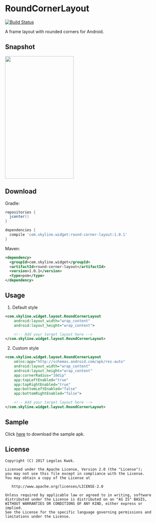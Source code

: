 RoundCornerLayout
==========
[![Build Status](https://travis-ci.org/LegolasKwok/RoundCornerLayout.svg?branch=master)](https://travis-ci.org/LegolasKwok/RoundCornerLayout)

A frame layout with rounded corners for Android.

Snapshot
----------
<img width="225" height="400" src="/static/snapshot.png"/>

Download
----------
Gradle:

```gradle
repositories {
  jcenter()
}

dependencies {
  compile 'com.skyline.widget:round-corner-layout:1.0.1'
}
```

Maven:

```xml
<dependency>
  <groupId>com.skyline.widget</groupId>
  <artifactId>round-corner-layout</artifactId>
  <version>1.0.1</version>
  <type>pom</type>
</dependency>
```

Usage
----------
1. Default style

```xml
<com.skyline.widget.layout.RoundCornerLayout
    android:layout_width="wrap_content"
    android:layout_height="wrap_content">

    <!-- Add your target layout here -->
</com.skyline.widget.layout.RoundCornerLayout>
```

2. Custom style

```xml
<com.skyline.widget.layout.RoundCornerLayout
    xmlns:app="http://schemas.android.com/apk/res-auto"
    android:layout_width="wrap_content"
    android:layout_height="wrap_content"
    app:cornerRadius="10dip"
    app:topLeftEnabled="true"
    app:topRightEnabled="true"
    app:bottomLeftEnabled="false"
    app:bottomRightEnabled="false">

    <!-- Add your target layout here -->
</com.skyline.widget.layout.RoundCornerLayout>
```

Sample
----------
Click [here](https://raw.githubusercontent.com/skyline1631/RoundCornerLayout/master/static/rcl-sample.apk) to download the sample apk.

License
----------

    Copyright (C) 2017 Legolas Kwok.

    Licensed under the Apache License, Version 2.0 (the "License");
    you may not use this file except in compliance with the License.
    You may obtain a copy of the License at

       http://www.apache.org/licenses/LICENSE-2.0

    Unless required by applicable law or agreed to in writing, software
    distributed under the License is distributed on an "AS IS" BASIS,
    WITHOUT WARRANTIES OR CONDITIONS OF ANY KIND, either express or implied.
    See the License for the specific language governing permissions and
    limitations under the License.
